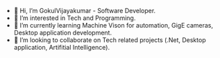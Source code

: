 - 👋 Hi, I’m GokulVijayakumar - Software Developer.
- 👀 I’m interested in Tech and Programming.
- 🌱 I’m currently learning Machine Vison for automation, GigE cameras, Desktop application development.
- 💞️ I’m looking to collaborate on Tech related projects (.Net, Desktop application, Artifitial Intelligence).
<!---
gokulkml/gokulkml is a ✨ special ✨ repository because its `README.md` (this file) appears on your GitHub profile.
You can click the Preview link to take a look at your changes.
--->
